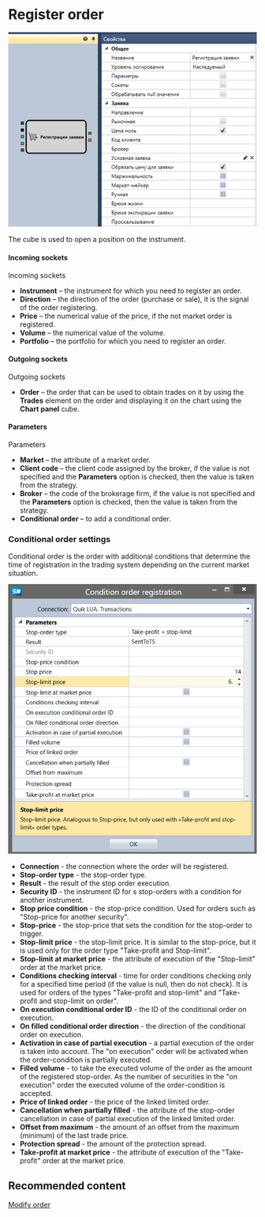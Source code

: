# Register order

![Designer Position opening 00](../images/Designer_Position_opening_00.png)

The cube is used to open a position on the instrument.

#### Incoming sockets

Incoming sockets

- **Instrument** – the instrument for which you need to register an order.
- **Direction** – the direction of the order (purchase or sale), it is the signal of the order registering.
- **Price** – the numerical value of the price, if the not market order is registered.
- **Volume** – the numerical value of the volume.
- **Portfolio** – the portfolio for which you need to register an order.

#### Outgoing sockets

Outgoing sockets

- **Order** – the order that can be used to obtain trades on it by using the **Trades** element on the order and displaying it on the chart using the **Chart panel** cube.

#### Parameters

Parameters

- **Market** – the attribute of a market order.
- **Client code** – the client code assigned by the broker, if the value is not specified and the **Parameters** option is checked, then the value is taken from the strategy.
- **Broker** – the code of the brokerage firm, if the value is not specified and the **Parameters** option is checked, then the value is taken from the strategy.
- **Conditional order** – to add a conditional order.

### Conditional order settings

Conditional order is the order with additional conditions that determine the time of registration in the trading system depending on the current market situation.

![Designer Conditional Application](../images/Designer_Conditional_Application.png)

- **Connection** \- the connection where the order will be registered.
- **Stop\-order type** \- the stop\-order type.
- **Result** \- the result of the stop order execution.
- **Security ID** \- the instrument ID for s stop\-orders with a condition for another instrument.
- **Stop price condition** \- the stop\-price condition. Used for orders such as "Stop\-price for another security".
- **Stop\-price** \- the stop\-price that sets the condition for the stop\-order to trigger.
- **Stop\-limit price** \- the stop\-limit price. It is similar to the stop\-price, but it is used only for the order type "Take\-profit and Stop\-limit".
- **Stop\-limit at market price** \- the attribute of execution of the "Stop\-limit" order at the market price.
- **Conditions checking interval** \- time for order conditions checking only for a specified time period (if the value is null, then do not check). It is used for orders of the types "Take\-profit and stop\-limit" and "Take\-profit and stop\-limit on order".
- **On execution conditional order ID** \- the ID of the conditional order on execution.
- **On filled conditional order direction** \- the direction of the conditional order on execution.
- **Activation in case of partial execution** \- a partial execution of the order is taken into account. The "on execution" order will be activated when the order\-condition is partially executed.
- **Filled volume** \- to take the executed volume of the order as the amount of the registered stop\-order. As the number of securities in the "on execution" order the executed volume of the order\-condition is accepted.
- **Price of linked order** \- the price of the linked limited order.
- **Cancellation when partially filled** \- the attribute of the stop\-order cancellation in case of partial execution of the linked limited order.
- **Offset from maximum** \- the amount of an offset from the maximum (minimum) of the last trade price.
- **Protection spread** \- the amount of the protection spread.
- **Take\-profit at market price** \- the attribute of execution of the "Take\-profit" order at the market price.

## Recommended content

[Modify order](Designer_Orders_Moving.md)
